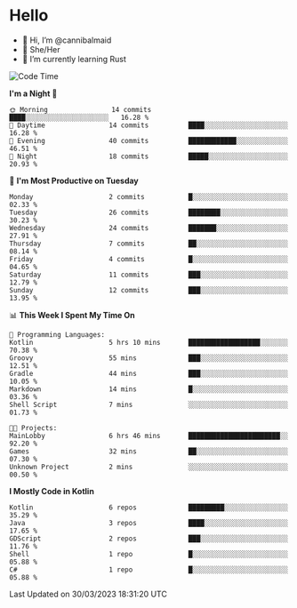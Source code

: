 # Hello
- 👋 Hi, I’m @cannibalmaid
- 👀 She/Her
- 🌱 I’m currently learning Rust

<!--START_SECTION:waka-->
![Code Time](http://img.shields.io/badge/Code%20Time-110%20hrs%2041%20mins-blue)

**I'm a Night 🦉** 

```text
🌞 Morning                14 commits          ████░░░░░░░░░░░░░░░░░░░░░   16.28 % 
🌆 Daytime                14 commits          ████░░░░░░░░░░░░░░░░░░░░░   16.28 % 
🌃 Evening                40 commits          ████████████░░░░░░░░░░░░░   46.51 % 
🌙 Night                  18 commits          █████░░░░░░░░░░░░░░░░░░░░   20.93 % 
```
📅 **I'm Most Productive on Tuesday** 

```text
Monday                   2 commits           █░░░░░░░░░░░░░░░░░░░░░░░░   02.33 % 
Tuesday                  26 commits          ████████░░░░░░░░░░░░░░░░░   30.23 % 
Wednesday                24 commits          ███████░░░░░░░░░░░░░░░░░░   27.91 % 
Thursday                 7 commits           ██░░░░░░░░░░░░░░░░░░░░░░░   08.14 % 
Friday                   4 commits           █░░░░░░░░░░░░░░░░░░░░░░░░   04.65 % 
Saturday                 11 commits          ███░░░░░░░░░░░░░░░░░░░░░░   12.79 % 
Sunday                   12 commits          ███░░░░░░░░░░░░░░░░░░░░░░   13.95 % 
```


📊 **This Week I Spent My Time On** 

```text
💬 Programming Languages: 
Kotlin                   5 hrs 10 mins       ██████████████████░░░░░░░   70.38 % 
Groovy                   55 mins             ███░░░░░░░░░░░░░░░░░░░░░░   12.51 % 
Gradle                   44 mins             ███░░░░░░░░░░░░░░░░░░░░░░   10.05 % 
Markdown                 14 mins             █░░░░░░░░░░░░░░░░░░░░░░░░   03.36 % 
Shell Script             7 mins              ░░░░░░░░░░░░░░░░░░░░░░░░░   01.73 % 

🐱‍💻 Projects: 
MainLobby                6 hrs 46 mins       ███████████████████████░░   92.20 % 
Games                    32 mins             ██░░░░░░░░░░░░░░░░░░░░░░░   07.30 % 
Unknown Project          2 mins              ░░░░░░░░░░░░░░░░░░░░░░░░░   00.50 % 
```

**I Mostly Code in Kotlin** 

```text
Kotlin                   6 repos             █████████░░░░░░░░░░░░░░░░   35.29 % 
Java                     3 repos             ████░░░░░░░░░░░░░░░░░░░░░   17.65 % 
GDScript                 2 repos             ███░░░░░░░░░░░░░░░░░░░░░░   11.76 % 
Shell                    1 repo              █░░░░░░░░░░░░░░░░░░░░░░░░   05.88 % 
C#                       1 repo              █░░░░░░░░░░░░░░░░░░░░░░░░   05.88 % 
```




 Last Updated on 30/03/2023 18:31:20 UTC
<!--END_SECTION:waka-->
